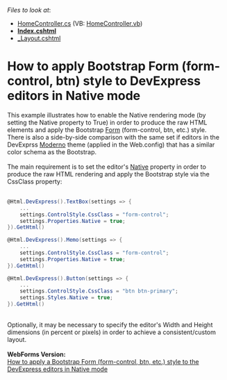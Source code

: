<!-- default file list -->
*Files to look at*:

* [HomeController.cs](./CS/DXWebApplication1/Controllers/HomeController.cs) (VB: [HomeController.vb](./VB/DXWebApplication1/Controllers/HomeController.vb))
* **[Index.cshtml](./CS/DXWebApplication1/Views/Home/Index.cshtml)**
* [_Layout.cshtml](./CS/DXWebApplication1/Views/Shared/_Layout.cshtml)
<!-- default file list end -->
# How to apply Bootstrap Form (form-control, btn) style to DevExpress editors in Native mode


This example illustrates how to enable the Native rendering mode (by setting the Native property to True) in order to produce the raw HTML elements and apply the Bootstrap <a href="http://getbootstrap.com/css/#forms">Form</a> (form-control, btn, etc.) style.<br />There is also a side-by-side comparison with the same set if editors in the DevExprss <a href="https://demos.devexpress.com/ASP/Themes/Default.aspx?Theme=Moderno&Control=1">Moderno</a> theme (applied in the Web.config) that has a similar color schema as the Bootstrap.<br /><br />The main requirement is to set the editor's <a href="https://documentation.devexpress.com/#AspNet/CustomDocument11893">Native</a> property in order to produce the raw HTML rendering and apply the Bootstrap style via the CssClass property:<br /><br />


```cs
@Html.DevExpress().TextBox(settings => {
    ...
    settings.ControlStyle.CssClass = "form-control";
    settings.Properties.Native = true;
}).GetHtml()

@Html.DevExpress().Memo(settings => {
    ...
    settings.ControlStyle.CssClass = "form-control";
    settings.Properties.Native = true;
}).GetHtml()

@Html.DevExpress().Button(settings => {
    ...
    settings.ControlStyle.CssClass = "btn btn-primary";
    settings.Styles.Native = true;
}).GetHtml()
```


<br />Optionally, it may be necessary to specify the editor's Width and Height dimensions (in percent or pixels) in order to achieve a consistent/custom layout.<br /><br /><strong>WebForms Version:</strong><br /><a href="https://www.devexpress.com/Support/Center/p/T263405">How to apply a Bootstrap Form (form-control, btn, etc.) style to the DevExpress editors in Native mode</a>

<br/>


